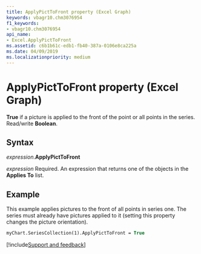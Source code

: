 ```yaml
---
title: ApplyPictToFront property (Excel Graph)
keywords: vbagr10.chm3076954
f1_keywords:
- vbagr10.chm3076954
api_name:
- Excel.ApplyPictToFront
ms.assetid: c6b1b61c-edb1-fb40-387a-0106e8ca225a
ms.date: 04/09/2019
ms.localizationpriority: medium
---
```



# ApplyPictToFront property (Excel Graph)

**True** if a picture is applied to the front of the point or all points in the series. Read/write **Boolean**.

## Syntax

_expression_.**ApplyPictToFront**

_expression_ Required. An expression that returns one of the objects in the **Applies To** list.


## Example

This example applies pictures to the front of all points in series one. The series must already have pictures applied to it (setting this property changes the picture orientation).

```vb
myChart.SeriesCollection(1).ApplyPictToFront = True
```

[!include[Support and feedback](~/includes/feedback-boilerplate.md)]